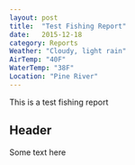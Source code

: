 ```yaml
---
layout: post
title:  "Test Fishing Report"
date:   2015-12-18
category: Reports
Weather: "Cloudy, light rain"
AirTemp: "40F"
WaterTemp: "38F"
Location: "Pine River"
---
```


This is a test fishing report

## Header

Some text here